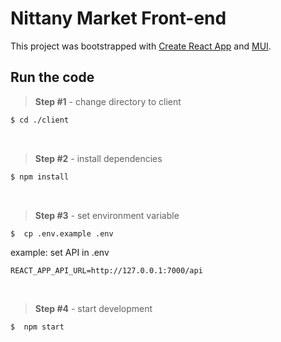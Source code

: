# Nittany Market Front-end

This project was bootstrapped with [Create React App](https://github.com/facebook/create-react-app) and [MUI](https://mui.com/material-ui/).

## Run the code

> **Step #1** - change directory to client 

```bash
$ cd ./client
```

<br />


> **Step #2** - install dependencies

```bash
$ npm install
```

<br />

> **Step #3** - set environment variable

```bash
$  cp .env.example .env
```
example: set API in .env 
```
REACT_APP_API_URL=http://127.0.0.1:7000/api
```

 <br />

> **Step #4** - start development 
```bash
$  npm start 
```
 
 